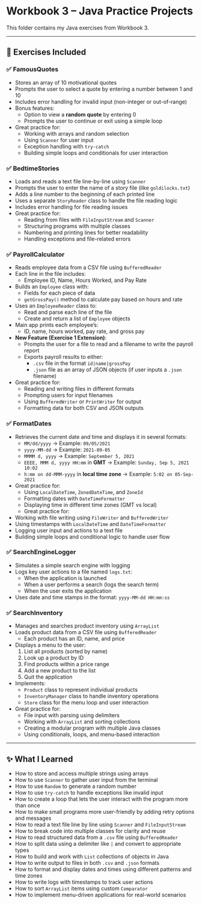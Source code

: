 # Workbook 3 – Java Practice Projects

This folder contains my Java exercises from Workbook 3.  

---

## 📘 Exercises Included

### ✅ FamousQuotes
- Stores an array of 10 motivational quotes
- Prompts the user to select a quote by entering a number between 1 and 10
- Includes error handling for invalid input (non-integer or out-of-range)
- Bonus features:
  - Option to view a **random quote** by entering 0
  - Prompts the user to continue or exit using a simple loop
- Great practice for:
  - Working with arrays and random selection
  - Using `Scanner` for user input
  - Exception handling with `try-catch`
  - Building simple loops and conditionals for user interaction

### ✅ BedtimeStories
- Loads and reads a text file line-by-line using `Scanner`
- Prompts the user to enter the name of a story file (like `goldilocks.txt`)
- Adds a line number to the beginning of each printed line
- Uses a separate `StoryReader` class to handle the file reading logic
- Includes error handling for file reading issues
- Great practice for:
  - Reading from files with `FileInputStream` and `Scanner`
  - Structuring programs with multiple classes
  - Numbering and printing lines for better readability
  - Handling exceptions and file-related errors

### ✅ PayrollCalculator
- Reads employee data from a CSV file using `BufferedReader`
- Each line in the file includes:
  - Employee ID, Name, Hours Worked, and Pay Rate
- Builds an `Employee` class with:
  - Fields for each piece of data
  - `getGrossPay()` method to calculate pay based on hours and rate
- Uses an `EmployeeReader` class to:
  - Read and parse each line of the file
  - Create and return a list of `Employee` objects
- Main app prints each employee’s:
  - ID, name, hours worked, pay rate, and gross pay
- **New Feature (Exercise 1 Extension)**:
  - Prompts the user for a file to read and a filename to write the payroll report
  - Exports payroll results to either:
    - `.csv` file in the format `id|name|grossPay`
    - `.json` file as an array of JSON objects (if user inputs a `.json` filename)
- Great practice for:
  - Reading and writing files in different formats
  - Prompting users for input filenames
  - Using `BufferedWriter` or `PrintWriter` for output
  - Formatting data for both CSV and JSON outputs

### ✅ FormatDates
- Retrieves the current date and time and displays it in several formats:
  - `MM/dd/yyyy` → Example: `09/05/2021`
  - `yyyy-MM-dd` → Example: `2021-09-05`
  - `MMMM d, yyyy` → Example: `September 5, 2021`
  - `EEEE, MMM d, yyyy HH:mm` in **GMT** → Example: `Sunday, Sep 5, 2021 10:02`
  - `h:mm on dd-MMM-yyyy` in **local time zone** → Example: `5:02 on 05-Sep-2021`
- Great practice for:
  - Using `LocalDateTime`, `ZonedDateTime`, and `ZoneId`
  - Formatting dates with `DateTimeFormatter`
  - Displaying time in different time zones (GMT vs local)
  -  Great practice for:
- Working with file writing using `FileWriter` and `BufferedWriter`
- Using timestamps with `LocalDateTime` and `DateTimeFormatter`
- Logging user input and actions to a text file
- Building simple loops and conditional logic to handle user flow
 
### ✅ SearchEngineLogger
- Simulates a simple search engine with logging
- Logs key user actions to a file named `logs.txt`:
  - When the application is launched
  - When a user performs a search (logs the search term)
  - When the user exits the application
- Uses date and time stamps in the format: `yyyy-MM-dd HH:mm:ss`

### ✅ SearchInventory
- Manages and searches product inventory using `ArrayList`
- Loads product data from a CSV file using `BufferedReader`
  - Each product has an ID, name, and price
- Displays a menu to the user:
  1. List all products (sorted by name)
  2. Look up a product by ID
  3. Find products within a price range
  4. Add a new product to the list
  5. Quit the application
- Implements:
  - `Product` class to represent individual products
  - `InventoryManager` class to handle inventory operations
  - `Store` class for the menu loop and user interaction
- Great practice for:
  - File input with parsing using delimiters
  - Working with `ArrayList` and sorting collections
  - Creating a modular program with multiple Java classes
  - Using conditionals, loops, and menu-based interaction

---

## ✨ What I Learned
- How to store and access multiple strings using arrays
- How to use `Scanner` to gather user input from the terminal
- How to use `Random` to generate a random number
- How to use `try-catch` to handle exceptions like invalid input
- How to create a loop that lets the user interact with the program more than once
- How to make small programs more user-friendly by adding retry options and messages
- How to read a text file line by line using `Scanner` and `FileInputStream`
- How to break code into multiple classes for clarity and reuse
- How to read structured data from a `.csv` file using `BufferedReader`
- How to split data using a delimiter like `|` and convert to appropriate types
- How to build and work with `List` collections of objects in Java
- How to write output to files in both `.csv` and `.json` formats
- How to format and display dates and times using different patterns and time zones
- How to write logs with timestamps to track user actions
- How to sort `ArrayList` items using custom `Comparator`
- How to implement menu-driven applications for real-world scenarios


